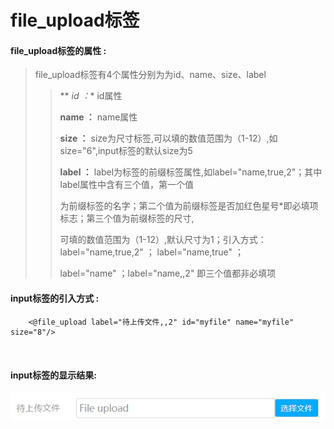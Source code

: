 # file_upload**标签**

#### file_upload**标签的属性 :**

> file_upload标签有4个属性分别为为id、name、size、label
>
> > ** *id ：** id属性
> >
> > **name ：** name属性
> >
> > **size ：** size为尺寸标签,可以填的数值范围为（1-12）,如size="6",input标签的默认size为5
> >
> > **label ：** label为标签的前缀标签属性,如label="name,true,2"；其中label属性中含有三个值，第一个值
> >
> > 为前缀标签的名字；第二个值为前缀标签是否加红色星号\*即必填项标志；第三个值为前缀标签的尺寸,
> >
> > 可填的数值范围为（1-12）,默认尺寸为1；引入方式：label="name,true,2" ； label="name,true" ；
> >
> > label="name" ；label="name,,2" 即三个值都非必填项
> >

#### input标签的引入方式 :

```
    <@file_upload label="待上传文件,,2" id="myfile" name="myfile" size="8"/>

   
```

#### input标签的显示结果:

![](/assets/file_upload.png)
